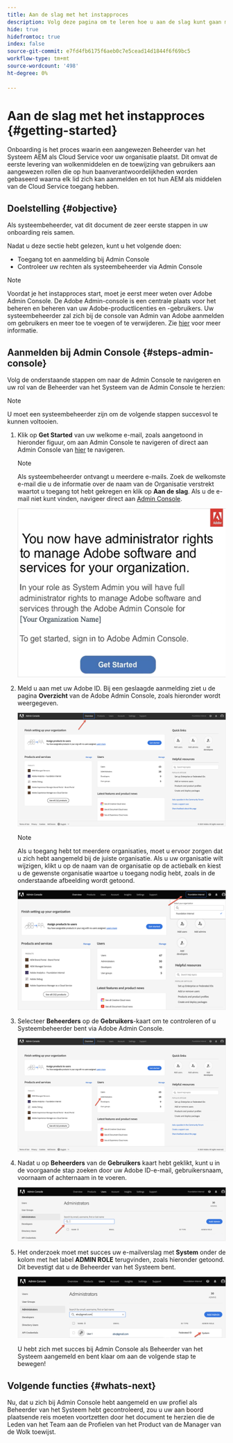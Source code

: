 ```yaml
---
title: Aan de slag met het instapproces
description: Volg deze pagina om te leren hoe u aan de slag kunt gaan met een instapreis
hide: true
hidefromtoc: true
index: false
source-git-commit: e7fd4fb6175f6aeb0c7e5cead14d1844f6f69bc5
workflow-type: tm+mt
source-wordcount: '498'
ht-degree: 0%

---
```


# Aan de slag met het instapproces {#getting-started}

Onboarding is het proces waarin een aangewezen Beheerder van het Systeem AEM als Cloud Service voor uw organisatie plaatst. Dit omvat de eerste levering van wolkenmiddelen en de toewijzing van gebruikers aan aangewezen rollen die op hun baanverantwoordelijkheden worden gebaseerd waarna elk lid zich kan aanmelden en tot hun AEM als middelen van de Cloud Service toegang hebben.

## Doelstelling {#objective}

Als systeembeheerder, vat dit document de zeer eerste stappen in uw onboarding reis samen.

Nadat u deze sectie hebt gelezen, kunt u het volgende doen:

* Toegang tot en aanmelding bij Admin Console
* Controleer uw rechten als systeembeheerder via Admin Console

>[!NOTE]
>Voordat je het instapproces start, moet je eerst meer weten over Adobe Admin Console. De Adobe Admin-console is een centrale plaats voor het beheren en beheren van uw Adobe-productlicenties en -gebruikers. Uw systeembeheerder zal zich bij de console van Admin van Adobe aanmelden om gebruikers en meer toe te voegen of te verwijderen. Zie [hier](https://experienceleague.adobe.com/docs/experience-manager-cloud-service/onboarding/onboarding-concepts/admin-console.html?lang=en) voor meer informatie.


## Aanmelden bij Admin Console {#steps-admin-console}

Volg de onderstaande stappen om naar de Admin Console te navigeren en uw rol van de Beheerder van het Systeem van de Admin Console te herzien:

>[!NOTE]
>U moet een systeembeheerder zijn om de volgende stappen succesvol te kunnen voltooien.

1. Klik op **Get Started** van uw welkome e-mail, zoals aangetoond in hieronder figuur, om aan Admin Console te navigeren of direct aan Admin Console van [hier](https://adminconsole.adobe.com) te navigeren.

   >[!NOTE]
   >Als systeembeheerder ontvangt u meerdere e-mails. Zoek de welkomste e-mail die u de informatie over de naam van de Organisatie verstrekt waartot u toegang tot hebt gekregen en klik op **Aan de slag**. Als u de e-mail niet kunt vinden, navigeer direct aan [Admin Console](https://adminconsole.adobe.com/).

   ![](/help/onboarding/onboarding-journey/assets/sys-admin-getstarted.png)

1. Meld u aan met uw Adobe ID. Bij een geslaagde aanmelding ziet u de pagina **Overzicht** van de Adobe Admin Console, zoals hieronder wordt weergegeven.

   ![](/help/onboarding/onboarding-journey/assets/get-started1.png)

   >[!NOTE]
   >Als u toegang hebt tot meerdere organisaties, moet u ervoor zorgen dat u zich hebt aangemeld bij de juiste organisatie. Als u uw organisatie wilt wijzigen, klikt u op de naam van de organisatie op de actiebalk en kiest u de gewenste organisatie waartoe u toegang nodig hebt, zoals in de onderstaande afbeelding wordt getoond.

   ![](/help/onboarding/onboarding-journey/assets/admin-console-orgswitch.png)

1. Selecteer **Beheerders** op de **Gebruikers**-kaart om te controleren of u Systeembeheerder bent via Adobe Admin Console.

   ![](/help/onboarding/onboarding-journey/assets/get-started2.png)

1. Nadat u op **Beheerders** van de **Gebruikers** kaart hebt geklikt, kunt u in de voorgaande stap zoeken door uw Adobe ID-e-mail, gebruikersnaam, voornaam of achternaam in te voeren.

   ![](/help/onboarding/onboarding-journey/assets/get-started3.png)

1. Het onderzoek moet met succes uw e-mailverslag met **System** onder de kolom met het label **ADMIN ROLE** terugvinden, zoals hieronder getoond. Dit bevestigt dat u de Beheerder van het Systeem bent.

   ![](/help/onboarding/onboarding-journey/assets/get-started4.png)

   U hebt zich met succes bij Admin Console als Beheerder van het Systeem aangemeld en bent klaar om aan de volgende stap te bewegen!

## Volgende functies {#whats-next}

Nu, dat u zich bij Admin Console hebt aangemeld en uw profiel als Beheerder van het Systeem hebt gecontroleerd, zou u uw aan boord plaatsende reis moeten voortzetten door het document te herzien die de Leden van het Team aan de Profielen van het Product van de Manager van de Wolk toewijst.

